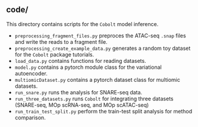 

## code/

This directory contains scripts for the `Cobolt` model inference.

-   `preprocessing_fragment_files.py` preproces the ATAC-seq `.snap` files and write the reads to a fragment file.
-   `preprocessing_create_example_data.py` generates a random toy dataset for the `Cobolt`  package tutorials.
-   `load_data.py` contains functions for reading datasets. 
-   `model.py` contains a pytorch module class for the variational autoencoder.
-   `multiomicDataset.py` contains a pytorch dataset class for multiomic datasets.
-   `run_snare.py`  runs the analysis for SNARE-seq data.
-   `run_three_datasets.py` runs `Cobolt` for integrating three datasets (SNARE-seq, MOp scRNA-seq, and MOp scATAC-seq)
-   `run_train_test_split.py` perform the train-test split analysis for method comparison.

